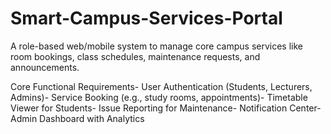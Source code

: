 # Smart-Campus-Services-Portal
A role-based web/mobile system to manage core campus services like room bookings, class  schedules, maintenance requests, and announcements.

 Core Functional Requirements- User Authentication (Students, Lecturers, Admins)- Service Booking (e.g., study rooms, appointments)- Timetable Viewer for Students- Issue Reporting for Maintenance- Notification Center- Admin Dashboard with Analytics
